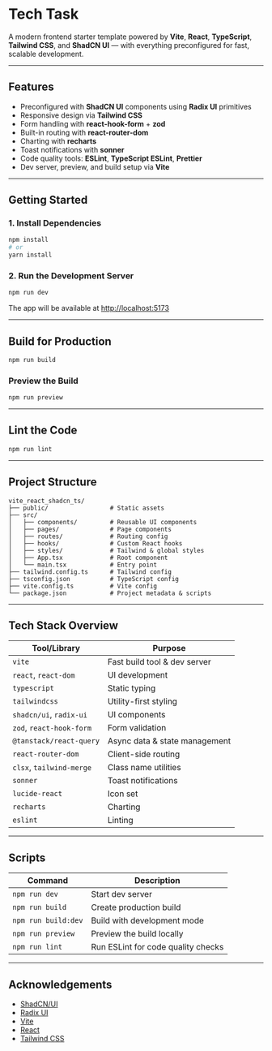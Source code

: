 # Tech Task

A modern frontend starter template powered by **Vite**, **React**, **TypeScript**, **Tailwind CSS**, and **ShadCN UI** — with everything preconfigured for fast, scalable development.

---

## Features

- Preconfigured with **ShadCN UI** components using **Radix UI** primitives  
- Responsive design via **Tailwind CSS**  
- Form handling with **react-hook-form** + **zod**  
- Built-in routing with **react-router-dom**  
- Charting with **recharts**  
- Toast notifications with **sonner**  
- Code quality tools: **ESLint**, **TypeScript ESLint**, **Prettier**  
- Dev server, preview, and build setup via **Vite**

---

## Getting Started

### 1. Install Dependencies

```bash
npm install
# or
yarn install
```

### 2. Run the Development Server

```bash
npm run dev
```

The app will be available at [http://localhost:5173](http://localhost:5173)

---

## Build for Production

```bash
npm run build
```

### Preview the Build

```bash
npm run preview
```

---

## Lint the Code

```bash
npm run lint
```

---

## Project Structure

```
vite_react_shadcn_ts/
├── public/                 # Static assets
├── src/
│   ├── components/         # Reusable UI components
│   ├── pages/              # Page components
│   ├── routes/             # Routing config
│   ├── hooks/              # Custom React hooks
│   ├── styles/             # Tailwind & global styles
│   ├── App.tsx             # Root component
│   └── main.tsx            # Entry point
├── tailwind.config.ts      # Tailwind config
├── tsconfig.json           # TypeScript config
├── vite.config.ts          # Vite config
└── package.json            # Project metadata & scripts
```

---

## Tech Stack Overview

| Tool/Library             | Purpose                       |
| ------------------------ | ----------------------------- |
| `vite`                   | Fast build tool & dev server  |
| `react`, `react-dom`     | UI development                |
| `typescript`             | Static typing                 |
| `tailwindcss`            | Utility-first styling         |
| `shadcn/ui`, `radix-ui`  | UI components                 |
| `zod`, `react-hook-form` | Form validation               |
| `@tanstack/react-query`  | Async data & state management |
| `react-router-dom`       | Client-side routing           |
| `clsx`, `tailwind-merge` | Class name utilities          |
| `sonner`                 | Toast notifications           |
| `lucide-react`           | Icon set                      |
| `recharts`               | Charting                      |
| `eslint`                 | Linting                       |

---

## Scripts

| Command             | Description                        |
| ------------------- | ---------------------------------- |
| `npm run dev`       | Start dev server                   |
| `npm run build`     | Create production build            |
| `npm run build:dev` | Build with development mode        |
| `npm run preview`   | Preview the build locally          |
| `npm run lint`      | Run ESLint for code quality checks |

---

## Acknowledgements

- [ShadCN/UI](https://ui.shadcn.dev/)
- [Radix UI](https://www.radix-ui.com/)
- [Vite](https://vitejs.dev/)
- [React](https://reactjs.org/)
- [Tailwind CSS](https://tailwindcss.com/)
